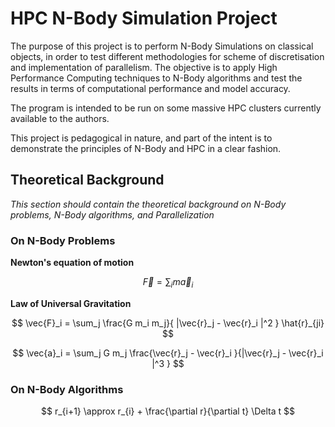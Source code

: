 # HPC N-Body Simulation Project

The purpose of this project is to perform N-Body Simulations on classical objects, in order to test different methodologies for scheme of discretisation and implementation of parallelism. The objective is to apply High Performance Computing techniques to N-Body algorithms and test the results in terms of computational performance and model accuracy.

The program is intended to be run on some massive HPC clusters currently available to the authors.

This project is pedagogical in nature, and part of the intent is to demonstrate the principles of N-Body and HPC in a clear fashion.

## Theoretical Background

*This section should contain the theoretical background on N-Body problems, N-Body algorithms, and Parallelization*

### On N-Body Problems


**Newton's equation of motion**

$$ \vec{F} = \sum_i m\vec{a}_i $$

**Law of Universal Gravitation**

$$ \vec{F}_i = \sum_j \frac{G m_i m_j}{ |\vec{r}_j - \vec{r}_i |^2 } \hat{r}_{ji} $$

$$ \vec{a}_i = \sum_j G m_j \frac{\vec{r}_j - \vec{r}_i }{|\vec{r}_j - \vec{r}_i |^3 } $$

### On N-Body Algorithms

$$ r_{i+1} \approx r_{i} + \frac{\partial r}{\partial t} \Delta t $$ 
